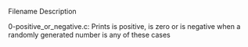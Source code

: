Filename                 	Description

0-positive_or_negative.c:	Prints is positive, is zero or is negative when a randomly generated number is any of these cases
